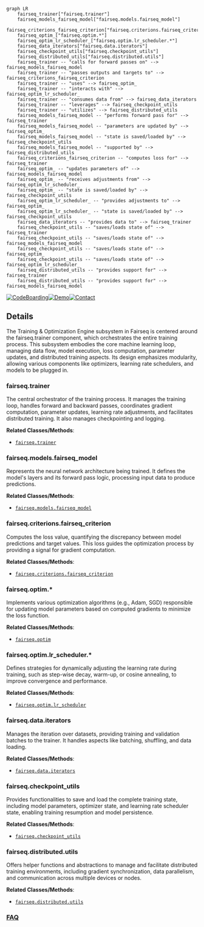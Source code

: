 ```mermaid
graph LR
    fairseq_trainer["fairseq.trainer"]
    fairseq_models_fairseq_model["fairseq.models.fairseq_model"]
    fairseq_criterions_fairseq_criterion["fairseq.criterions.fairseq_criterion"]
    fairseq_optim_["fairseq.optim.*"]
    fairseq_optim_lr_scheduler_["fairseq.optim.lr_scheduler.*"]
    fairseq_data_iterators["fairseq.data.iterators"]
    fairseq_checkpoint_utils["fairseq.checkpoint_utils"]
    fairseq_distributed_utils["fairseq.distributed.utils"]
    fairseq_trainer -- "calls for forward passes on" --> fairseq_models_fairseq_model
    fairseq_trainer -- "passes outputs and targets to" --> fairseq_criterions_fairseq_criterion
    fairseq_trainer -- "uses" --> fairseq_optim_
    fairseq_trainer -- "interacts with" --> fairseq_optim_lr_scheduler_
    fairseq_trainer -- "consumes data from" --> fairseq_data_iterators
    fairseq_trainer -- "leverages" --> fairseq_checkpoint_utils
    fairseq_trainer -- "utilizes" --> fairseq_distributed_utils
    fairseq_models_fairseq_model -- "performs forward pass for" --> fairseq_trainer
    fairseq_models_fairseq_model -- "parameters are updated by" --> fairseq_optim_
    fairseq_models_fairseq_model -- "state is saved/loaded by" --> fairseq_checkpoint_utils
    fairseq_models_fairseq_model -- "supported by" --> fairseq_distributed_utils
    fairseq_criterions_fairseq_criterion -- "computes loss for" --> fairseq_trainer
    fairseq_optim_ -- "updates parameters of" --> fairseq_models_fairseq_model
    fairseq_optim_ -- "receives adjustments from" --> fairseq_optim_lr_scheduler_
    fairseq_optim_ -- "state is saved/loaded by" --> fairseq_checkpoint_utils
    fairseq_optim_lr_scheduler_ -- "provides adjustments to" --> fairseq_optim_
    fairseq_optim_lr_scheduler_ -- "state is saved/loaded by" --> fairseq_checkpoint_utils
    fairseq_data_iterators -- "provides data to" --> fairseq_trainer
    fairseq_checkpoint_utils -- "saves/loads state of" --> fairseq_trainer
    fairseq_checkpoint_utils -- "saves/loads state of" --> fairseq_models_fairseq_model
    fairseq_checkpoint_utils -- "saves/loads state of" --> fairseq_optim_
    fairseq_checkpoint_utils -- "saves/loads state of" --> fairseq_optim_lr_scheduler_
    fairseq_distributed_utils -- "provides support for" --> fairseq_trainer
    fairseq_distributed_utils -- "provides support for" --> fairseq_models_fairseq_model
```

[![CodeBoarding](https://img.shields.io/badge/Generated%20by-CodeBoarding-9cf?style=flat-square)](https://github.com/CodeBoarding/GeneratedOnBoardings)[![Demo](https://img.shields.io/badge/Try%20our-Demo-blue?style=flat-square)](https://www.codeboarding.org/demo)[![Contact](https://img.shields.io/badge/Contact%20us%20-%20contact@codeboarding.org-lightgrey?style=flat-square)](mailto:contact@codeboarding.org)

## Details

The Training & Optimization Engine subsystem in Fairseq is centered around the fairseq.trainer component, which orchestrates the entire training process. This subsystem embodies the core machine learning loop, managing data flow, model execution, loss computation, parameter updates, and distributed training aspects. Its design emphasizes modularity, allowing various components like optimizers, learning rate schedulers, and models to be plugged in.

### fairseq.trainer
The central orchestrator of the training process. It manages the training loop, handles forward and backward passes, coordinates gradient computation, parameter updates, learning rate adjustments, and facilitates distributed training. It also manages checkpointing and logging.


**Related Classes/Methods**:

- <a href="https://github.com/facebookresearch/fairseq/blob/main/fairseq/trainer.py" target="_blank" rel="noopener noreferrer">`fairseq.trainer`</a>


### fairseq.models.fairseq_model
Represents the neural network architecture being trained. It defines the model's layers and its forward pass logic, processing input data to produce predictions.


**Related Classes/Methods**:

- <a href="https://github.com/facebookresearch/fairseq/blob/main/fairseq/models/fairseq_model.py" target="_blank" rel="noopener noreferrer">`fairseq.models.fairseq_model`</a>


### fairseq.criterions.fairseq_criterion
Computes the loss value, quantifying the discrepancy between model predictions and target values. This loss guides the optimization process by providing a signal for gradient computation.


**Related Classes/Methods**:

- <a href="https://github.com/facebookresearch/fairseq/blob/main/fairseq/criterions/fairseq_criterion.py" target="_blank" rel="noopener noreferrer">`fairseq.criterions.fairseq_criterion`</a>


### fairseq.optim.*
Implements various optimization algorithms (e.g., Adam, SGD) responsible for updating model parameters based on computed gradients to minimize the loss function.


**Related Classes/Methods**:

- <a href="https://github.com/facebookresearch/fairseq/blob/main/fairseq/optim" target="_blank" rel="noopener noreferrer">`fairseq.optim`</a>


### fairseq.optim.lr_scheduler.*
Defines strategies for dynamically adjusting the learning rate during training, such as step-wise decay, warm-up, or cosine annealing, to improve convergence and performance.


**Related Classes/Methods**:

- <a href="https://github.com/facebookresearch/fairseq/blob/main/fairseq/optim/lr_scheduler" target="_blank" rel="noopener noreferrer">`fairseq.optim.lr_scheduler`</a>


### fairseq.data.iterators
Manages the iteration over datasets, providing training and validation batches to the trainer. It handles aspects like batching, shuffling, and data loading.


**Related Classes/Methods**:

- <a href="https://github.com/facebookresearch/fairseq/blob/main/fairseq/data/iterators.py" target="_blank" rel="noopener noreferrer">`fairseq.data.iterators`</a>


### fairseq.checkpoint_utils
Provides functionalities to save and load the complete training state, including model parameters, optimizer state, and learning rate scheduler state, enabling training resumption and model persistence.


**Related Classes/Methods**:

- <a href="https://github.com/facebookresearch/fairseq/blob/main/fairseq/checkpoint_utils.py" target="_blank" rel="noopener noreferrer">`fairseq.checkpoint_utils`</a>


### fairseq.distributed.utils
Offers helper functions and abstractions to manage and facilitate distributed training environments, including gradient synchronization, data parallelism, and communication across multiple devices or nodes.


**Related Classes/Methods**:

- <a href="https://github.com/facebookresearch/fairseq/blob/main/fairseq/distributed/utils.py" target="_blank" rel="noopener noreferrer">`fairseq.distributed.utils`</a>




### [FAQ](https://github.com/CodeBoarding/GeneratedOnBoardings/tree/main?tab=readme-ov-file#faq)